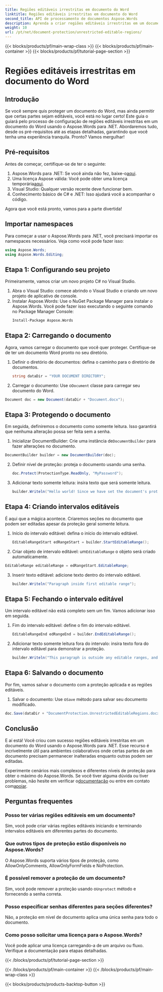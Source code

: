 ```yaml
---
title: Regiões editáveis irrestritas em documento do Word
linktitle: Regiões editáveis irrestritas em documento do Word
second_title: API de processamento de documentos Aspose.Words
description: Aprenda a criar regiões editáveis irrestritas em um documento do Word usando o Aspose.Words para .NET com este guia passo a passo abrangente.
weight: 10
url: /pt/net/document-protection/unrestricted-editable-regions/
---
```


{{< blocks/products/pf/main-wrap-class >}}
{{< blocks/products/pf/main-container >}}
{{< blocks/products/pf/tutorial-page-section >}}

# Regiões editáveis irrestritas em documento do Word

## Introdução

Se você sempre quis proteger um documento do Word, mas ainda permitir que certas partes sejam editáveis, você está no lugar certo! Este guia o guiará pelo processo de configuração de regiões editáveis irrestritas em um documento do Word usando o Aspose.Words para .NET. Abordaremos tudo, desde os pré-requisitos até as etapas detalhadas, garantindo que você tenha uma experiência tranquila. Pronto? Vamos mergulhar!

## Pré-requisitos

Antes de começar, certifique-se de ter o seguinte:

1.  Aspose.Words para .NET: Se você ainda não fez, baixe-o[aqui](https://releases.aspose.com/words/net/).
2. Uma licença Aspose válida: Você pode obter uma licença temporária[aqui](https://purchase.aspose.com/temporary-license/).
3. Visual Studio: Qualquer versão recente deve funcionar bem.
4. Conhecimento básico de C# e .NET: Isso ajudará você a acompanhar o código.

Agora que você está pronto, vamos para a parte divertida!

## Importar namespaces

Para começar a usar o Aspose.Words para .NET, você precisará importar os namespaces necessários. Veja como você pode fazer isso:

```csharp
using Aspose.Words;
using Aspose.Words.Editing;
```

## Etapa 1: Configurando seu projeto

Primeiramente, vamos criar um novo projeto C# no Visual Studio.

1. Abra o Visual Studio: comece abrindo o Visual Studio e criando um novo projeto de aplicativo de console.
2. Instalar Aspose.Words: Use o NuGet Package Manager para instalar o Aspose.Words. Você pode fazer isso executando o seguinte comando no Package Manager Console:
   ```sh
   Install-Package Aspose.Words
   ```

## Etapa 2: Carregando o documento

Agora, vamos carregar o documento que você quer proteger. Certifique-se de ter um documento Word pronto no seu diretório.

1. Definir o diretório de documentos: defina o caminho para o diretório de documentos.
   ```csharp
   string dataDir = "YOUR DOCUMENT DIRECTORY";
   ```
2.  Carregar o documento: Use o`Document` classe para carregar seu documento do Word.
   ```csharp
   Document doc = new Document(dataDir + "Document.docx");
   ```

## Etapa 3: Protegendo o documento

Em seguida, definiremos o documento como somente leitura. Isso garantirá que nenhuma alteração possa ser feita sem a senha.

1.  Inicializar DocumentBuilder: Crie uma instância de`DocumentBuilder` para fazer alterações no documento.
   ```csharp
   DocumentBuilder builder = new DocumentBuilder(doc);
   ```
2. Definir nível de proteção: proteja o documento usando uma senha.
   ```csharp
   doc.Protect(ProtectionType.ReadOnly, "MyPassword");
   ```
3. Adicionar texto somente leitura: insira texto que será somente leitura.
   ```csharp
   builder.Writeln("Hello world! Since we have set the document's protection level to read-only, we cannot edit this paragraph without the password.");
   ```

## Etapa 4: Criando intervalos editáveis

É aqui que a mágica acontece. Criaremos seções no documento que podem ser editadas apesar da proteção geral somente leitura.

1. Início do intervalo editável: defina o início do intervalo editável.
   ```csharp
   EditableRangeStart edRangeStart = builder.StartEditableRange();
   ```
2.  Criar objeto de intervalo editável: um`EditableRange` o objeto será criado automaticamente.
   ```csharp
   EditableRange editableRange = edRangeStart.EditableRange;
   ```
3. Inserir texto editável: adicione texto dentro do intervalo editável.
   ```csharp
   builder.Writeln("Paragraph inside first editable range");
   ```

## Etapa 5: Fechando o intervalo editável

Um intervalo editável não está completo sem um fim. Vamos adicionar isso em seguida.

1. Fim do intervalo editável: define o fim do intervalo editável.
   ```csharp
   EditableRangeEnd edRangeEnd = builder.EndEditableRange();
   ```
2. Adicionar texto somente leitura fora do intervalo: insira texto fora do intervalo editável para demonstrar a proteção.
   ```csharp
   builder.Writeln("This paragraph is outside any editable ranges, and cannot be edited.");
   ```

## Etapa 6: Salvando o documento

Por fim, vamos salvar o documento com a proteção aplicada e as regiões editáveis.

1.  Salvar o documento: Use o`Save` método para salvar seu documento modificado.
   ```csharp
   doc.Save(dataDir + "DocumentProtection.UnrestrictedEditableRegions.docx");
   ```

## Conclusão

E aí está! Você criou com sucesso regiões editáveis irrestritas em um documento do Word usando o Aspose.Words para .NET. Esse recurso é incrivelmente útil para ambientes colaborativos onde certas partes de um documento precisam permanecer inalteradas enquanto outras podem ser editadas. 

 Experimente cenários mais complexos e diferentes níveis de proteção para obter o máximo do Aspose.Words. Se você tiver alguma dúvida ou tiver problemas, não hesite em verificar o[documentação](https://reference.aspose.com/words/net/) ou entre em contato com[apoiar](https://forum.aspose.com/c/words/8).

## Perguntas frequentes

### Posso ter várias regiões editáveis em um documento?
Sim, você pode criar várias regiões editáveis iniciando e terminando intervalos editáveis em diferentes partes do documento.

### Que outros tipos de proteção estão disponíveis no Aspose.Words?
O Aspose.Words suporta vários tipos de proteção, como AllowOnlyComments, AllowOnlyFormFields e NoProtection.

### É possível remover a proteção de um documento?
 Sim, você pode remover a proteção usando o`Unprotect` método e fornecendo a senha correta.

### Posso especificar senhas diferentes para seções diferentes?
Não, a proteção em nível de documento aplica uma única senha para todo o documento.

### Como posso solicitar uma licença para o Aspose.Words?
Você pode aplicar uma licença carregando-a de um arquivo ou fluxo. Verifique a documentação para etapas detalhadas.

{{< /blocks/products/pf/tutorial-page-section >}}

{{< /blocks/products/pf/main-container >}}
{{< /blocks/products/pf/main-wrap-class >}}

{{< blocks/products/products-backtop-button >}}
